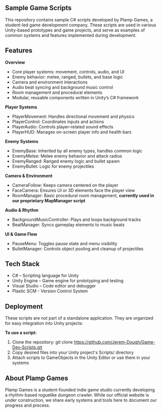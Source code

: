 ## **Sample Game Scripts**

This repository contains sample C# scripts developed by Plamp Games, a student-led game development company. These scripts are used in various Unity-based prototypes and game projects, and serve as examples of common systems and features implemented during development.

## **Features**

**Overview**
  - Core player systems: movement, controls, audio, and UI
  - Enemy behavior: melee, ranged, bullets, and base logic
  - Camera and environment interactions
  - Audio beat syncing and background music control
  - Room management and procedural elements
  - Modular, reusable components written in Unity’s C# framework

**Player Systems**
  - PlayerMovement: Handles directional movement and physics
  - PlayerControl: Coordinates inputs and actions
  - PlayerAudio: Controls player-related sound effects
  - PlayerHUD: Manages on-screen player info and health bars

**Enemy Systems**
  - EnemyBase: Inherited by all enemy types, handles common logic
  - EnemyMelee: Melee enemy behavior and attack radius
  - EnemyRanged: Ranged enemy logic and bullet spawn
  - EnemyBullet: Logic for enemy projectiles

**Camera & Environment**
  - CameraFollow: Keeps camera centered on the player
  - FaceCamera: Ensures UI or 3D elements face the player view
  - RoomManager: Basic procedural room management, **currently used in our proprietary MapManager script**

**Audio & Rhythm**
  - BackgroundMusicController: Plays and loops background tracks
  - BeatManager: Syncs gameplay elements to music beats

**UI & Game Flow**
  - PauseMenu: Toggles pause state and menu visibility
  - BulletManager: Controls object pooling and cleanup of projectiles

## **Tech Stack**

  - C# – Scripting language for Unity
  - Unity Engine – Game engine for prototyping and testing
  - Visual Studio – Code editor and debugger
  - Plastic SCM - Version Control System

## **Deployment**

These scripts are not part of a standalone application. They are organized for easy integration into Unity projects:

**To use a script:**

  1. Clone the repository: git clone https://github.com/Jerem-Dough/Game-Dev-Scripts.git
  2. Copy desired files into your Unity project's Scripts/ directory
  3. Attach scripts to GameObjects in the Unity Editor or use them in your systems

## **About Plamp Games**
Plamp Games is a student-founded indie game studio currently developing a rhythm-based roguelike dungeon crawler.
While our official website is under construction, we share early systems and tools here to document our progress and process.
